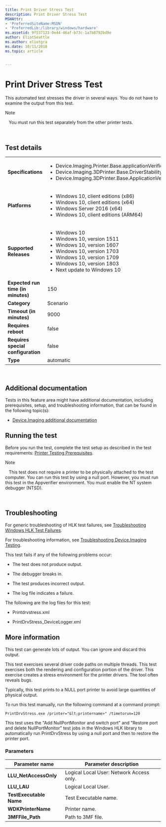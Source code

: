 ```yaml
---
title: Print Driver Stress Test
description: Print Driver Stress Test
MSHAttr:
- 'PreferredSiteName:MSDN'
- 'PreferredLib:/library/windows/hardware'
ms.assetid: 9f537123-0e44-46af-b73c-1a7b8792bd9e
author: EliotSeattle
ms.author: eliotgra
ms.date: 10/11/2018
ms.topic: article


---
```


# <span id="p_hlk_test.84f54ad9-f24e-486d-9300-ce8859e0d151"></span>Print Driver Stress Test


This automated test stresses the driver in several ways. You do not have to examine the output from this test.

>[!NOTE]
>  
You must run this test separately from the other printer tests.

 

## Test details
|||
|---|---|
| **Specifications**  | <ul><li>Device.Imaging.Printer.Base.applicationVerifier</li><li>Device.Imaging.3DPrinter.Base.DriverStability</li><li>Device.Imaging.3DPrinter.Base.ApplicationVerifier</li></ul> |  
| **Platforms**   | <ul><li>Windows 10, client editions (x86)</li><li>Windows 10, client editions (x64)</li><li>Windows Server 2016 (x64)</li><li>Windows 10, client editions (ARM64)</li></ul> |
| **Supported Releases** | <ul><li>Windows 10</li><li>Windows 10, version 1511</li><li>Windows 10, version 1607</li><li>Windows 10, version 1703</li><li>Windows 10, version 1709</li><li>Windows 10, version 1803</li><li>Next update to Windows 10</li></ul> |
|**Expected run time (in minutes)**| 150 |
|**Category**| Scenario |
|**Timeout (in minutes)**| 9000 |
|**Requires reboot**| false |
|**Requires special configuration**| false |
|**Type**| automatic |

 

## <span id="Additional_documentation"></span><span id="additional_documentation"></span><span id="ADDITIONAL_DOCUMENTATION"></span>Additional documentation


Tests in this feature area might have additional documentation, including prerequisites, setup, and troubleshooting information, that can be found in the following topic(s):

-   [Device.Imaging additional documentation](device-imaging-additional-documentation.md)

## <span id="Running_the_test"></span><span id="running_the_test"></span><span id="RUNNING_THE_TEST"></span>Running the test


Before you run the test, complete the test setup as described in the test requirements: [Printer Testing Prerequisites](printer-testing-prerequisites.md).

>[!NOTE]
>  
This test does not require a printer to be physically attached to the test computer. You can run this test by using a null port. However, you must run this test in the Appverifier environment. You must enable the NT system debugger (NTSD).

 

## <span id="Troubleshooting"></span><span id="troubleshooting"></span><span id="TROUBLESHOOTING"></span>Troubleshooting


For generic troubleshooting of HLK test failures, see [Troubleshooting Windows HLK Test Failures](..\user\troubleshooting-windows-hlk-test-failures.md).

For troubleshooting information, see [Troubleshooting Device.Imaging Testing](troubleshooting-deviceimaging-testing.md).

This test fails if any of the following problems occur:

-   The test does not produce output.

-   The debugger breaks in.

-   The test produces incorrect output.

-   The log file indicates a failure.

The following are the log files for this test:

-   Printdrvstress.xml

-   PrintDrvStress\_DeviceLogger.xml

## <span id="More_information"></span><span id="more_information"></span><span id="MORE_INFORMATION"></span>More information


This test can generate lots of output. You can ignore and discard this output.

This test exercises several driver code paths on multiple threads. This test exercises both the rendering and configuration portion of the driver. This exercise creates a stress environment for the printer drivers. The tool often reveals bugs.

Typically, this test prints to a NULL port printer to avoid large quantities of physical output.

To run this test manually, run the following command at a command prompt:

`PrintDrvStress.exe /printer="&lt;printername>" /timetorun=120`

This test uses the "Add NullPortMonitor and switch port" and "Restore port and delete NullPortMonitor" test jobs in the Windows HLK library to automatically run PrintDrvStress by using a null port and then to restore the printer port.

### <span id="Parameters"></span><span id="parameters"></span><span id="PARAMETERS"></span>Parameters

| Parameter name          | Parameter description                    |
|-------------------------|------------------------------------------|
| **LLU\_NetAccessOnly**  | Logical Local User: Network Access only. |
| **LLU\_LAU**            | Logical Local User.                      |
| **TestExecutable Name** | Test Executable name.                    |
| **WDKPrinterName**      | Printer name.                            |
| **3MFFile\_Path**       | Path to 3MF file.                        |

 

 

 






